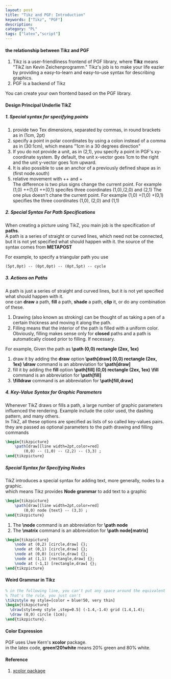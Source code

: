```yaml
---
layout: post
title: "Tikz and PGF: Introduction"
keywords: ["Tikz", "PGF"]
description: 
category: "PL"
tags: ["latex","script"]
---
```


#### the relationship between Tikz and PGF

1. Tikz is a user-friendliness frontend of PGF library, where **Tikz** means "TikZ isn Kevin Zeichenprogramm." Tikz's job is to make 
your life eazier by providing a easy-to-learn and easy-to-use syntax for describing graphics.
2. PGF is a backend of Tikz

You can create your own frontend based on the PGF library.

#### Design Principal Underlie TikZ

##### 1. Special syntax for specifying points

1. provide two Tex dimensions, separated by commas, in round brackets as in (1cm, 2pt)
2. specify a point in polar coordinates by using a colon instead of a comma as in (30:1cm), which means "1cm in a 30 degrees direction"
3. If you do not provide a unit, as in (2,1), you specify a point in PGF's xy-coordinate system. By default, the unit x-vector goes 1cm
to the right and the unit y-vector goes 1cm upward.
4. It is also possible to use an anchor of a previously defined shape as in (first node.south)
5. relative movement with ++ and + <br />
  The difference is two plus signs change the current point. For example (1,0) ++(1,0) ++(0,1) specifes three coordinates (1,0),(2,0) and (2,1)
  The one plus doesn't chane the current point. For example (1,0) +(1,0) +(0,1) specifies the three coordinates (1,0), (2,0) and (1,1)

##### 2. Special Syntax For Path Specifications

When creating a picture using TikZ, you main job is the specification of **paths**. <br />
A path is a series of straight or curved lines, which need not be connected, but it is not yet specified what should happen with it.
the source of the syntax comes from **METAPOST** <br />

For example, to specify a triangular path you use

```tex
(5pt,0pt) -- (0pt,0pt) -- (0pt,5pt) -- cycle
```

##### 3. Actions on Paths

A path is just a series of straight and curved lines, but it is not yet specified what should happen with it. <br />
one can **draw** a path, **fill** a path, **shade** a path, **clip** it, or do any combination of these.

1. Drawing (also known as stroking) can be thought of as taking a pen of a certain thickness and moving it along the path.
2. Filling means that the interior of the path is filled with a uniform color. Obviously, filling makes sense only for **closed**
paths and a path is automatically closed prior to filling. If necessary.

For example, Given the path as  **\path (0,0) rectangle (2ex, 1ex)** <br />
1. draw it by adding the **draw** option **\path[draw] (0,0) rectangle (2ex, 1ex)**  **\draw** command is an abbreviation for **\path[draw]**
2. fill it by adding the **fill** option **\path[fill] (0,0) rectangle (2ex, 1ex)**  **\fill** command is an abbreviation for **\path[fill]**
3. **\filldraw** command is an abbreviation for **\path[fill,draw]**

##### 4. Key-Value Syntax for Graphic Parameters

Whenever TikZ draws or fills a path, a large number of graphic parameters influenced the rendering. Example include the color used,
the dashing pattern, and many others. <br />
In TikZ, all these options are specified as lists of so called key-values pairs. they are passed as optional parameters to the path drawing and filling commands

```tex
\begin{tikzpicture}
    \path[draw][line width=2pt,color=red]
        (0,0) -- (1,0) -- (2,2) -- (3,3) ;
\end{tikzpicture}
```

##### Special Syntax for Specifying Nodes

TikZ introduces a special syntax for adding text, more generally, nodes to a graphic. <br />
which means Tikz provides **Node grammar** to add text to a graphic <br />

```tex
\begin{tikzpicture}
    \path[draw][line width=2pt,color=red]
        (0,0) node {text} -- (3,3) ;
\end{tikzpicture}
```
1. The **\node** command is an abbreviation for **\path node**
1. The **\matrix** command is an abbreviation for **\path node[matrix]**

```tex
\begin{tikzpicture}
    \node at (0,2) [circle,draw] {};
    \node at (0,1) [circle,draw] {};
    \node at (0,0) [circle,draw] {};
    \node at (1,1) [rectangle,draw] {};
    \node at (-1,1) [rectangle,draw] {};
\end{tikzpicture}
```



#### Weird Grammar in Tikz

```tex
% in the following line, you can't put any space around the equivalent sign after the word style.
% That's the rule, you just can't 
\tikzstyle my style=[color = blue!50, very thin]
\begin{tikzpicture}
  \draw[style=my style ,step=0.5] (-1.4,-1.4) grid (1.4,1.4);
  \draw (0,0) circle (1cm);
\end{tikzpicture}.
```


#### Color Expression

PGF uses Uwe Kern's **xcolor** package. <br />
in the latex code, **green!20!white** means 20% green and 80% white. 



#### Reference
1. [xcolor package](http://texdoc.net/texmf-dist/doc/latex/xcolor/xcolor.pdf)


